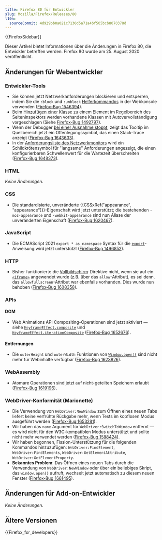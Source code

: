 ```yaml
---
title: Firefox 80 für Entwickler
slug: Mozilla/Firefox/Releases/80
l10n:
  sourceCommit: 4d929bb0a021c7130d5a71a4bf505bcb8070378d
---
```


{{FirefoxSidebar}}

Dieser Artikel bietet Informationen über die Änderungen in Firefox 80, die Entwickler betreffen werden. Firefox 80 wurde am 25. August 2020 veröffentlicht.

## Änderungen für Webentwickler

### Entwickler-Tools

- Sie können jetzt Netzwerkanforderungen blockieren und entsperren, indem Sie die `:block` und `:unblock` [Helferkommandos](https://firefox-source-docs.mozilla.org/devtools-user/web_console/helpers/index.html) in der Webkonsole verwenden ([Firefox-Bug 1546394](https://bugzil.la/1546394)).
- Beim [Hinzufügen einer Klasse](https://firefox-source-docs.mozilla.org/devtools-user/page_inspector/how_to/examine_and_edit_css/index.html#viewing-and-changing-classes-on-an-element) zu einem Element im Regelbereich des Seiteninspektors werden vorhandene Klassen mit Autovervollständigung vorgeschlagen (Siehe [Firefox-Bug 1492797](https://bugzil.la/1492797)).
- Wenn der Debugger [bei einer Ausnahme stoppt](https://firefox-source-docs.mozilla.org/devtools-user/debugger/how_to/breaking_on_exceptions/index.html), zeigt das Tooltip im Quellbereich jetzt ein Offenlegungssymbol, das einen Stack-Trace anzeigt ([Firefox-Bug 1643633](https://bugzil.la/1643633)).
- In der [Anforderungsliste des Netzwerkmonitors](https://firefox-source-docs.mozilla.org/devtools-user/network_monitor/request_list/index.html#network-request-columns) wird ein Schildkrötensymbol für "langsame" Anforderungen angezeigt, die einen konfigurierbaren Schwellenwert für die Wartezeit überschreiten ([Firefox-Bug 1648373](https://bugzil.la/1648373)).

### HTML

_Keine Änderungen._

### CSS

- Die standardisierte, unveränderte {{CSSxRef("appearance", "appearance")}}-Eigenschaft wird jetzt unterstützt; die bestehenden `-moz-appearance` und `-webkit-appearance` sind nun Aliase der unveränderten Eigenschaft ([Firefox-Bug 1620467](https://bugzil.la/1620467)).

### JavaScript

- Die ECMAScript 2021 `export * as namespace` Syntax für die [`export`](/de/docs/Web/JavaScript/Reference/Statements/export)-Anweisung wird jetzt unterstützt ([Firefox-Bug 1496852](https://bugzil.la/1496852)).

### HTTP

- Bisher funktionierte die [Vollbildschirm](/de/docs/Web/HTTP/Reference/Headers/Permissions-Policy/fullscreen)-Direktive nicht, wenn sie auf ein [`<iframe>`](/de/docs/Web/HTML/Element/iframe) angewendet wurde (z.B. über das `allow`-Attribut), es sei denn, das `allowfullscreen`-Attribut war ebenfalls vorhanden. Dies wurde nun behoben ([Firefox-Bug 1608358](https://bugzil.la/1608358)).

### APIs

#### DOM

- Web Animations API Compositing-Operationen sind jetzt aktiviert — siehe [`KeyframeEffect.composite`](/de/docs/Web/API/KeyframeEffect/composite) und [`KeyframeEffect.iterationComposite`](/de/docs/Web/API/KeyframeEffect/iterationComposite) ([Firefox-Bug 1652676](https://bugzil.la/1652676)).

#### Entfernungen

- Die `outerHeight` und `outerWidth` Funktionen von [`Window.open()`](/de/docs/Web/API/Window/open) sind nicht mehr für Webinhalte verfügbar ([Firefox-Bug 1623826](https://bugzil.la/1623826)).

### WebAssembly

- Atomare Operationen sind jetzt auf nicht-geteilten Speichern erlaubt ([Firefox-Bug 1619196](https://bugzil.la/1619196)).

### WebDriver-Konformität (Marionette)

- Die Verwendung von `WebDriver:NewWindow` zum Öffnen eines neuen Tabs liefert keine verfrühte Rückgabe mehr, wenn Tests im kopflosen Modus ausgeführt werden ([Firefox-Bug 1653281](https://bugzil.la/1653281)).
- Wir haben das `name` Argument für `WebDriver:SwitchToWindow` entfernt — es wird nicht für den W3C-kompatiblen Modus unterstützt und sollte nicht mehr verwendet werden ([Firefox-Bug 1588424](https://bugzil.la/1588424)).
- Wir haben begonnen, Fission-Unterstützung für die folgenden Kommandos hinzuzufügen: `WebDriver:FindElement`, `WebDriver:FindElements`, `WebDriver:GetElementAttribute`, `WebDriver:GetElementProperty`.
- **Bekanntes Problem**: Das Öffnen eines neuen Tabs durch die Verwendung von `WebDriver:NewWindow` oder über ein beliebiges Skript, das `window.open()` aufruft, wechselt jetzt automatisch zu diesem neuen Fenster ([Firefox-Bug 1661495](https://bugzil.la/1661495)).

## Änderungen für Add-on-Entwickler

_Keine Änderungen._

## Ältere Versionen

{{Firefox_for_developers}}
